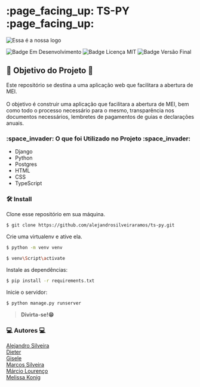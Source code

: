 <h1> :page_facing_up: TS-PY :page_facing_up: </h1>


<p>
  <img src="" alt="Essa é a nossa logo" />
</p>


<p>
    <img src="https://img.shields.io/badge/Status-Em Desenvolvimento-brightgreen" alt="Badge Em Desenvolvimento"/>
    <img src="https://img.shields.io/badge/Licen%C3%A7a-MIT-brightgreen" alt="Badge Licença MIT"/>
    <img src="https://img.shields.io/badge/Vers%C3%A3o%20Final-Março%2F23-blue" alt="Badge Versão Final"/>
</p>


<h2> 🎯 Objetivo do Projeto 🎯 </h2>

<p> Este repositório se destina a uma aplicação web que facilitara a abertura de MEI.
<br><br>
O objetivo é construir uma aplicação que facilitara a abertura de MEI, bem como todo o processo necessário para o mesmo, transparência nos documentos necessários, lembretes de pagamentos de guias e declarações anuais. </p>


<h3> :space_invader: O que foi Utilizado no Projeto :space_invader: </h3>
<ul>
    <li>Django</li>
    <li>Python</li>
    <li>Postgres</li>
    <li>HTML</li>
    <li>CSS</li>
    <li>TypeScript</li>
</ul>

<h3> 🛠️ Install </h3>

Clone esse repositório em sua máquina.
```bash
$ git clone https://github.com/alejandrosilveiraramos/ts-py.git
```
Crie uma virtualenv e ative ela.
```bash
$ python -m venv venv
```
```bash
$ venv\Script\activate
```
Instale as dependências:
```bash
$ pip install -r requirements.txt
```
Inicie o servidor:
```bash
$ python manage.py runserver
```
>**Divirta-se!😁**

<h3> 💻 Autores 💻 </h3>

<a href="https://github.com/alejandrosilveiraramos">Alejandro Silveira</a><br>
<a href="">Dieter </a><br>
<a href="">Gisele </a><br>
<a href="https://github.com/MQSilveira">Marcos Silveira</a><br>
<a href="https://github.com/marciolou">Márcio Lourenço</a><br>
<a href="https://github.com/MelissaKonig">Melissa Konig</a>

